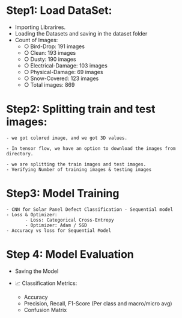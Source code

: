 # Step1: Load DataSet:
- Importing Librarires.
- Loading the Datasets and saving in the dataset folder
- Count of Images:
    - ○ Bird-Drop: 191 images
    - ○ Clean: 193 images
    - ○ Dusty: 190 images
    - ○ Electrical-Damage: 103 images
    - ○ Physical-Damage: 69 images
    - ○ Snow-Covered: 123 images
    - ○ Total images: 869
# Step2: Splitting train and test images:
    - we got colored image, and we got 3D values.

    - In tensor flow, we have an option to download the images from directory.

    - we are splitting the train images and test images.
    - Verifying Number of training images & testing images
# Step3: Model Training
    - CNN for Solar Panel Defect Classification - Sequential model
    - Loss & Optimizer:
           - Loss: Categorical Cross-Entropy
           - Optimizer: Adam / SGD
    - Accuracy vs loss for Sequential Model
# Step 4: Model Evaluation
   - Saving the Model

   - 📈 Classification Metrics:
      - Accuracy
      - Precision, Recall, F1-Score (Per class and macro/micro avg)
      - Confusion Matrix
